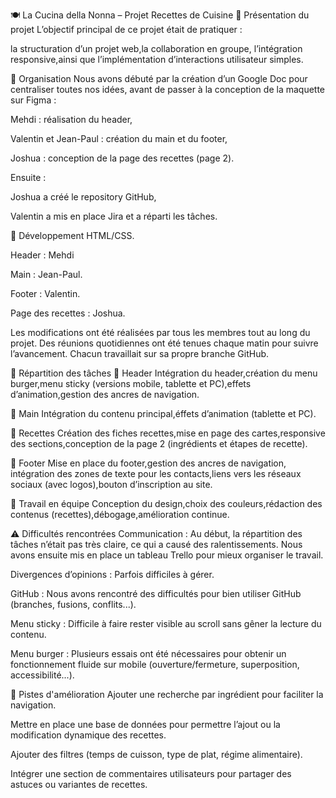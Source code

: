 🍽️ La Cucina della Nonna – Projet Recettes de Cuisine
🧾 Présentation du projet
L’objectif principal de ce projet était de pratiquer :

la structuration d’un projet web,la collaboration en groupe,
l’intégration responsive,ainsi que l’implémentation d’interactions utilisateur simples.

🧠 Organisation
Nous avons débuté par la création d’un Google Doc pour centraliser toutes nos idées, avant de passer à la conception de la maquette sur Figma :

Mehdi : réalisation du header,

Valentin et Jean-Paul : création du main et du footer,

Joshua : conception de la page des recettes (page 2).

Ensuite :

Joshua a créé le repository GitHub,

Valentin a mis en place Jira et a réparti les tâches.

🧱 Développement HTML/CSS.

Header : Mehdi

Main : Jean-Paul.

Footer : Valentin.

Page des recettes : Joshua.

Les modifications ont été réalisées par tous les membres tout au long du projet.
Des réunions quotidiennes ont été tenues chaque matin pour suivre l’avancement.
Chacun travaillait sur sa propre branche GitHub.

👥 Répartition des tâches
🔹 Header
Intégration du header,création du menu burger,menu sticky (versions mobile, tablette et PC),effets d’animation,gestion des ancres de navigation.

🔹 Main
Intégration du contenu principal,éffets d’animation (tablette et PC).

🔹 Recettes
Création des fiches recettes,mise en page des cartes,responsive des sections,conception de la page 2 (ingrédients et étapes de recette).

🔹 Footer
Mise en place du footer,gestion des ancres de navigation,
intégration des zones de texte pour les contacts,liens vers les réseaux sociaux (avec logos),bouton d’inscription au site.

🔹 Travail en équipe
Conception du design,choix des couleurs,rédaction des contenus (recettes),débogage,amélioration continue.

⚠️ Difficultés rencontrées
Communication : Au début, la répartition des tâches n’était pas très claire, ce qui a causé des ralentissements. Nous avons ensuite mis en place un tableau Trello pour mieux organiser le travail.

Divergences d’opinions : Parfois difficiles à gérer.

GitHub : Nous avons rencontré des difficultés pour bien utiliser GitHub (branches, fusions, conflits...).

Menu sticky : Difficile à faire rester visible au scroll sans gêner la lecture du contenu.

Menu burger : Plusieurs essais ont été nécessaires pour obtenir un fonctionnement fluide sur mobile (ouverture/fermeture, superposition, accessibilité...).

🔧 Pistes d'amélioration
Ajouter une recherche par ingrédient pour faciliter la navigation.

Mettre en place une base de données pour permettre l’ajout ou la modification dynamique des recettes.

Ajouter des filtres (temps de cuisson, type de plat, régime alimentaire).

Intégrer une section de commentaires utilisateurs pour partager des astuces ou variantes de recettes.
